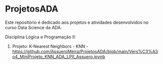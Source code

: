 # ProjetosADA
Este repositório é dedicado aos projetos e atividades desenvolvidos no curso Data Science da ADA.

Disciplina Lógica e Programação II:
1. Projeto: K-Nearest Neighbors - KNN - https://github.com/AssueroMeira/ProjetosADA/blob/main/Vers%C3%A3o4_MiniProjeto_KNN_ADA_LPII_Assuero.ipynb
